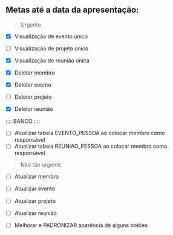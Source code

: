 ## Metas até a data da apresentação:

> Urgente
- [x] Visualização de evento único
- [ ] Visualização de projeto único
- [x] Visualização de reunião única

- [x] Deletar membro
- [x] Deletar evento
- [ ] Deletar projeto
- [x] Deletar reunião

:::: BANCO ::::
- [ ] Atualizar tabela EVENTO_PESSOA ao colocar membro como responsável
- [ ] Atualizar tabela REUNIAO_PESSOA ao colocar membro como responsável

> Não tão urgente
- [ ] Atualizar membro
- [ ] Atualizar evento
- [ ] Atualizar projeto
- [ ] Atualizar reunião

- [ ] Melhorar e PADRONIZAR aparência de alguns botões